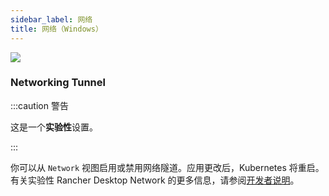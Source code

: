 ```yaml
---
sidebar_label: 网络
title: 网络（Windows）
---
```


![](https://suse-rancher-media.s3.amazonaws.com/desktop/v1.10/preferences/Windows_wsl_tabNetwork.png)

### Networking Tunnel

:::caution 警告

这是一个**实验性**设置。

:::

你可以从 `Network` 视图启用或禁用网络隧道。应用更改后，Kubernetes 将重启。有关实验性 Rancher Desktop Network 的更多信息，请参阅[开发者说明](https://github.com/rancher-sandbox/rancher-desktop-networking)。
